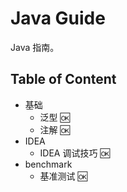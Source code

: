 # Java Guide
Java 指南。

## Table of Content
- 基础
  - 泛型 🆗
  - 注解 🆗
- IDEA
  - IDEA 调试技巧 🆗
- benchmark
  - 基准测试 🆗

